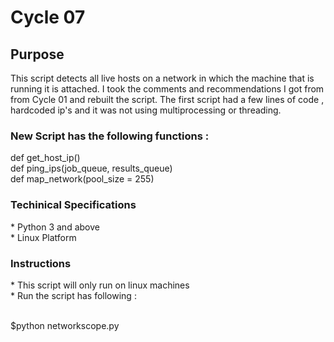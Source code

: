 
<h1>Cycle 07 </h1>
<h2>Purpose</h2>
This script detects all live hosts on a network in which the machine that is running it is attached. I took the comments and recommendations I got from from Cycle 01 and rebuilt the script. The first script had a few lines of code , hardcoded ip's and it was not using multiprocessing or threading.

<h3>New Script has the following functions  :</h3>
def get_host_ip()<br>
def ping_ips(job_queue, results_queue)<br>
def map_network(pool_size = 255)<br>

<h3>Techinical Specifications</h3>
* Python 3 and above <br>
* Linux Platform <br>

<h3>Instructions</h3>
* This script will only run on linux machines <br>
* Run the script has following :<br><br>

$python networkscope.py 
